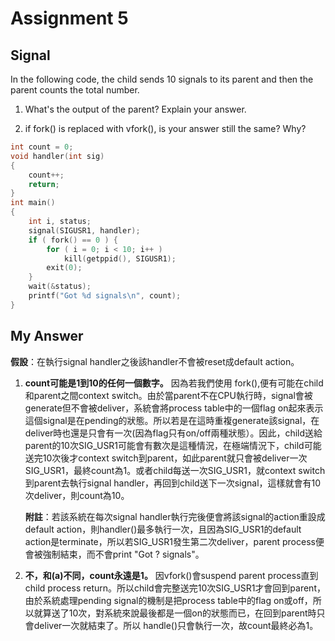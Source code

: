 # Assignment 5

## Signal

In the following code, the child sends 10 signals to its parent and then the parent counts the total number.

1. What's the output of the parent? Explain your answer.

2. if fork() is replaced with vfork(), is your answer still the same? Why?

```c
int count = 0;
void handler(int sig)
{
    count++;
    return;
}
int main()
{
    int i, status;
    signal(SIGUSR1, handler);
    if ( fork() == 0 ) {
        for ( i = 0; i < 10; i++ )
            kill(getppid(), SIGUSR1);
        exit(0);
    }
    wait(&status);
    printf("Got %d signals\n", count);
}
```

## My Answer
**假設**：在執行signal handler之後該handler不會被reset成default action。

1. **count可能是1到10的任何一個數字。**
  因為若我們使用 fork(),便有可能在child和parent之間context switch。由於當parent不在CPU執行時，signal會被generate但不會被deliver，系統會將process table中的一個flag on起來表示這個signal是在pending的狀態。所以若是在這時重複generate該signal，在deliver時也還是只會有一次(因為flag只有on/off兩種狀態）。因此，child送給parent的10次SIG_USR1可能會有數次是這種情況，在極端情況下，child可能送完10次後才context switch到parent，如此parent就只會被deliver一次SIG_USR1，最終count為1。或者child每送一次SIG_USR1，就context switch到parent去執行signal handler，再回到child送下一次signal，這樣就會有10次deliver，則count為10。

    **附註**：若該系統在每次signal handler執行完後便會將該signal的action重設成default action，則handler()最多執行一次，且因為SIG_USR1的default action是terminate，所以若SIG_USR1發生第二次deliver，parent process便會被強制結束，而不會print "Got ? signals"。

2. **不，和(a)不同，count永遠是1。** 
因vfork()會suspend parent process直到child process return。所以child會完整送完10次SIG_USR1才會回到parent，由於系統處理pending signal的機制是把process table中的flag on或off，所以就算送了10次，對系統來說最後都是一個on的狀態而已，在回到parent時只會deliver一次就結束了。所以 handle()只會執行一次，故count最終必為1。